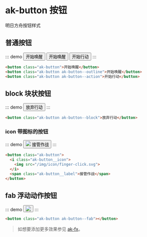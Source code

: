 # ak-button 按钮

明日方舟按钮样式

## 普通按钮

::: demo
<button class="ak-button">开始唤醒</button>
<button class="ak-button ak-button--outline">开始唤醒</button>
<button class="ak-button ak-button--action">开始行动</button>
:::

```html
<button class="ak-button">开始唤醒</button>
<button class="ak-button ak-button--outline">开始唤醒</button>
<button class="ak-button ak-button--action">开始行动</button>
```

## block 块状按钮

::: demo
<button class="ak-button ak-button--block">放弃行动</button>
:::

```html
<button class="ak-button ak-button--block">放弃行动</button>
```

### icon 带图标的按钮

::: demo
<button class="ak-button">
  <i class="ak-button__icon">
    <img src="/img/icon/finger-click.svg">
  </i>
  <span class="ak-button__label">接管作战</span>
</button>
:::

```html
<button class="ak-button">
  <i class="ak-button__icon">
    <img src="/img/icon/finger-click.svg">
  </i>
  <span class="ak-button__label">接管作战</span>
</button>
```

## fab 浮动动作按钮

::: demo
<button class="ak-button ak-button--fab">
  <i class="ak-button__icon">
    <img src="/img/icon/pause.svg">
  </i>
</button>
:::

```html
<button class="ak-button ak-button--fab"></button>
```

> 如想要添加更多效果参见 [ak-fx](/components/ak-fx)。

